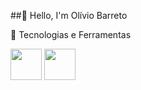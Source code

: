 ##👋 Hello, I'm Olívio Barreto

🚀 Tecnologias e Ferramentas

    
<p align="left">
  <img src="https://cdn.jsdelivr.net/gh/devicons/devicon/icons/csharp/csharp-original.svg" width="50px" />
  <img src="https://cdn.jsdelivr.net/gh/devicons/devicon/icons/git/git-original.svg" width="50px"/>
</p>
